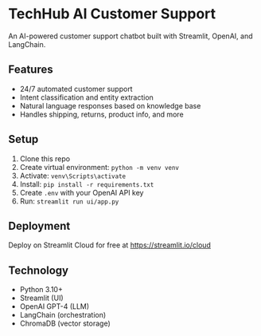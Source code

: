 # TechHub AI Customer Support

An AI-powered customer support chatbot built with Streamlit, OpenAI, and LangChain.

## Features

- 24/7 automated customer support
- Intent classification and entity extraction
- Natural language responses based on knowledge base
- Handles shipping, returns, product info, and more

## Setup

1. Clone this repo
2. Create virtual environment: `python -m venv venv`
3. Activate: `venv\Scripts\activate`
4. Install: `pip install -r requirements.txt`
5. Create `.env` with your OpenAI API key
6. Run: `streamlit run ui/app.py`

## Deployment

Deploy on Streamlit Cloud for free at https://streamlit.io/cloud

## Technology

- Python 3.10+
- Streamlit (UI)
- OpenAI GPT-4 (LLM)
- LangChain (orchestration)
- ChromaDB (vector storage)
